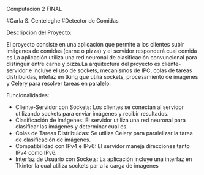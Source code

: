 Computacion 2 FINAL

#Carla S. Centeleghe
#Detector de Comidas

Descripción del Proyecto:

El proyecto consiste en una aplicación que permite a los clientes subir imágenes de comidas (carne o pizza) y el servidor responderá cual comida es.La aplicación utiliza una red neuronal de clasificación convuncional para distinguir entre carne y pizza.La arquitectura del proyecto es cliente-servidor e incluye el uso de sockets, mecanismos de IPC, colas de tareas distribuidas, intefaz en tking que utilia sockets, procesamiento de imagenes y Celery para resolver tareas en paralelo.

Funcionalidades:
- Cliente-Servidor con Sockets: Los clientes se conectan al servidor utilizando sockets para enviar imágenes y recibir resultados.
- Clasificación de Imágenes: El servidor utiliza una red neuronal para clasificar las imágenes y determinar cual es.
- Colas de Tareas Distribuidas: Se utiliza Celery para paralelizar la tarea de clasificación de imágenes.
- Compatibilidad con IPv4 e IPv6: El servidor maneja direcciones tanto IPv4 como IPv6.
- Interfaz de Usuario con Sockets: La aplicación incluye una interfaz en Tkinter la cual utiliza sockets par a la carga de imagenes 


